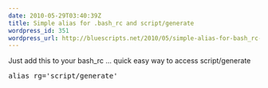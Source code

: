 ```yaml
---
date: 2010-05-29T03:40:39Z
title: Simple alias for .bash_rc and script/generate
wordpress_id: 351
wordpress_url: http://bluescripts.net/2010/05/simple-alias-for-bash_rc-and-scriptgenerate/
---
```


Just add this to your bash_rc ... quick easy way to access script/generate

<pre>alias rg='script/generate'</pre>
